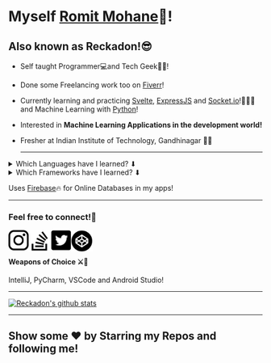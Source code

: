# Myself <a href='https://github.com/Reckadon'>Romit Mohane</a>👋!
## Also known as Reckadon!😎

- Self taught Programmer💻and Tech Geek👨‍💻! 
- Done some Freelancing work too on <a target="blank" href='https://www.fiverr.com/reckadon?public_mode=true'>Fiverr</a>!
- Currently learning and practicing <a target="blank" href='https://svelte.dev/'>Svelte</a>, [ExpressJS](https://expressjs.com/) and [Socket.io](https://socket.io/)!🤖👨‍💻 and Machine Learning with [Python](https://docs.python.org/3/)!
- Interested in **Machine Learning Applications in the development world!**
- Fresher at Indian Institute of Technology, Gandhinagar 👨‍🎓



  <hr/>
<details >
<summary>Which Languages have I learned? ⬇</summary>
<ul>
  <li>Java</li>
  <li>TypeScript</li>
  <li>Python</li>
  <li>Dart</li>
  <li>C++</li>
  <li>C#</li>
  <li>HTML</li>
  <li>CSS</li>
</ul>
  </details>
  <details >
  <summary>Which Frameworks have I learned? ⬇</summary>
<ul>
  <li>ReactJS</li>
  <li>JavaFX</li>
  <li>Flutter</li>
  <li>Android Native</li>
  <li>Swing</li>
  <li>Unity (A Game Engine)</li>
</ul></details>

Uses <a target="_blank" href='https://firebase.google.com/'>Firebase</a>🔥 for Online Databases in my apps!<hr/>
### Feel free to connect!💃
  <a target="_blank" href='https://www.instagram.com/its_romit.m/'>
    <img alt='instagram' src='./img/insta.png' align='left' width='40px'>
  </a>
  <a target="_blank" href='https://stackoverflow.com/users/14729894/romit-mohane' width ='40px'>
    <img alt='Stack Overflow' src='./img/stackOverflowBnW.png' align='left' height='44px' width='44px'>
  </a>
  <a target="_blank" href='https://twitter.com/MohaneRomit'>
    <img alt='twitter' src='./img/twitter.jpg' align='left' width='40px'>
  </a>
  <a target="_blank" href='https://codepen.io/reckadon'>
    <img alt='codepen' src='./img/codepen.png' align='left' height='43px'>
  </a>
<br/>
<br>
<h4>Weapons of Choice ⚔🏹</h4>
IntelliJ, PyCharm, VSCode and Android Studio!
<hr>

[![Reckadon's github stats](https://github-readme-stats.vercel.app/api?username=Reckadon&theme=dark)](https://github.com/anuraghazra/github-readme-stats)


<hr/>
<h2>Show some ❤ by Starring my Repos and following me!<h2/>
